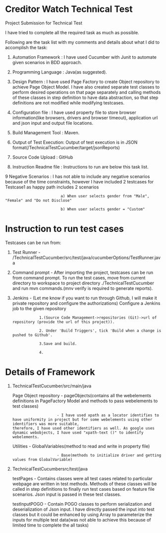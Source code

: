 # Creditor Watch Technical Test 

Project Submission for Technical Test 

I have tried to complete all the required task as much as possible. 

Following are the task list with my comments and details about what I did to accomplish the task: 

  

1. Automation Framework    : I have used Cucumber with Junit to automate given scenarios in BDD approach. 

2. Programming Language    : Java(as suggested). 

3. Design Pattern          : I have used Page Factory to create Object repository to achieve Page Object Model. I have also created separate test classes to perform desired                                    operations on that page separately and calling methods of these classes in step definition to have data abstraction, so that step definitions are                                not modified while modifying testcases.   

4. Configuration file      : I have used property file to store browser information(like browsers, drivers and browser timeout), application url and json input and output file                                locations.  

5. Build Management Tool    : Maven. 

6. Output of Test Execution: Output of test execution is in JSON format(/TechnicalTestCucumber/target/jsonReports) 

7. Source Code Upload      : GitHub 

8. Instruction Readme file : Instructions to run are below this task list.  

9 Negative Scenarios       : I has not able to include any negative scenarios because of the time constraints, however I have included 2 testcases for Testcase1 as happy path                                includes 2 scenarios 

                             a) When user selects gender from "Male", "Female" and "Do not Disclose" 

                             b) When user selects gender = "Custom" 

                              

                         

# Instruction to run test cases 

  

Testcases can be run from: 

1. Test Runner   - /TechnicalTestCucumber/src/test/java/cucumberOptions/TestRunner.java 

2. Command prompt - After importing the project, testcases can be run from command prompt. To run the test cases, move from current directory to workspace to project                                directory ./TechnicalTestCucumber and run mvn commands.(mnv verify is required to generate reports). 

3. Jenkins     - (Let me know if you want to run through Github, I will make it private repository and configure the authorizations) Configure a Jenkins job to the given                      repository 

                   1.(Source Code Management->repositories (Git)->url of repository (provide the url of this project)). 

                   2. Under 'Build Triggers', tick 'Build when a change is pushed to Github'. 

                   3.Save and build. 

                   4. 

  

# Details of Framework 

  

1. TechnicalTestCucumber/src/main/java 

  

    Page Object repository - pageObjects(contains all the webelements definitions in PageFactory Model and methods to pass webelements to test classes) 

                           - I have used xpath as a locator identifies to have uniformity in project but for some webelements using other identifiers was more suitable,                                     therefore, I have used other identifiers as well. As google uses dynamic webobjects, I have used "xpath-text ()" to identify webelements. 

    Utilities              - GlobalVariables(method to read and write in property file) 

                           - Base(methods to initialize driver and getting values from GlobalVariable) 

                            

2. TechnicalTestCucumbersrc/test/java 

  

    testPages              - Contains classes were all test cases related to particular webpage are written in test methods. Methods of these classes will be called in step                                definitions to finally run test cases based on feature file scenarios. Json input is passed in these test classes.   

    testInputPOGO          - Contain POGO classes to perform serialization and deserialization of Json input. I have directly passed the input into test classes but it could                              be enhanced by using Array<List> to parameterize the inputs for multiple test data(was not able to achieve this because of limited time to                                    complete the all tasks) 

 

 